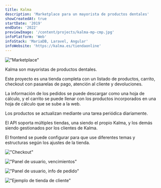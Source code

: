 ```yaml
---
title: Kalma
description: 'Marketplace para un mayorista de productos dentales'
showCreatedAt: true
startDate: '2019'
endDate: '2022'
previewImage: '/content/projects/kalma-mp-cmp.jpg'
infoPlatform: 'Web'
infoStack: 'MariaDB, Laravel, Angular'
infoWebsite: 'https://kalma.es/tiendaonline'
---
```

!["Marketplace"](/content/projects/kalma-mp.jpg)

Kalma son mayoristas de productos dentales.

Este proyecto es una tienda completa con un listado de productos, carrito, checkout con pasarelas de pago, atención al cliente y devoluciones.

La información de los pedidos se puede descargar como una hoja de cálculo, y el carrito se puede llenar con los productos incorporados en una hoja de cálculo que se sube a la web.

Los productos se actualizan mediante una tarea periódica diariamente.

El API soporta múltiples tiendas, una siendo el propio Kalma, y los demás siendo gestionados por los clientes de Kalma.

El frontend se puede configurar para que use diferentes temas y estructuras según los ajustes de la tienda.

!["Checkout"](/content/projects/kalma-ck.jpg)

!["Panel de usuario, vencimientos"](/content/projects/kalma-priv1.jpg)

!["Panel de usuario, info de pedido"](/content/projects/kalma-priv2.jpg)

!["Ejemplo de tienda de cliente"](/content/projects/kalma-kmp.jpg)
